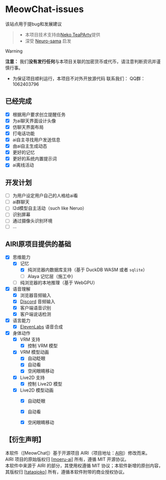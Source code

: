 # MeowChat-issues
该站点用于提bug和发展建议
> - 本项目技术支持由[Neko TeaPArty](https://api.nktp.top)提供
> - 深受 [Neuro-sama](https://www.youtube.com/@Neurosama) 启发


> [!WARNING]
> **注意：**
> 我们**没有发行任何**与本项目关联的加密货币或代币，请注意判断资讯并谨慎行事。
> - 为保证项目顺利运行，本项目不对外开放源代码
>  联系我们：
>  QQ群：1062403796


## 已经完成
- [x] 根据用户要求创立提醒任务
- [x] 为ai聊天界面设计头像
- [x] 仿聊天界面布局
- [x] 打电话功能
- [x] ai自主寻找用户发送信息
- [x] 由ai自主生成动态
- [x] 更好的记忆
- [x] 更好的系统内置提示词
- [x] ai离线活动

## 开发计划
- [ ] 为用户设定用户自己的人格给ai看
- [ ] ai群聊天
- [ ] l2d模型自主活动（such like Neruo）
- [ ] 识别屏幕
- [ ] 通过摄像头识别环境
- [ ] ...

## AIRI原项目提供的基础

- [x] 思维能力
  - [x] 记忆
    - [x] 纯浏览器内数据库支持（基于 DuckDB WASM 或者 `sqlite`）
    - [ ] Alaya 记忆层（施工中）
  - [ ] 纯浏览器的本地推理（基于 WebGPU）
- [x] 语音理解
  - [x] 浏览器音频输入
  - [x] [Discord](https://discord.com) 音频输入
  - [x] 客户端语音识别
  - [x] 客户端说话检测
- [x] 语言能力
  - [x] [ElevenLabs](https://elevenlabs.io/) 语音合成
- [x] 身体动作
  - [x] VRM 支持
    - [x] 控制 VRM 模型
  - [x] VRM 模型动画
    - [x] 自动眨眼
    - [x] 自动看
    - [x] 空闲眼睛移动
  - [x] Live2D 支持
    - [x] 控制 Live2D 模型
  - [x] Live2D 模型动画
    - [x] 自动眨眼
    - [x] 自动看
    - [x] 空闲眼睛移动
       

## 【衍生声明】
本软件（[MeowChat]）基于开源项目 AIRI（项目地址：[AIRI](https://github.com/moeru-ai/airi)）修改而来。  
AIRI 项目的原始版权归 [[moeru-ai](https://github.com/moeru-ai)] 所有，遵循 MIT 开源协议。  
本软件中来源于 AIRI 的部分，其使用权遵循 MIT 协议；本软件新增的原创内容，其版权归 [[tataqioko](https://github.com/tataqioko)] 所有，遵循本软件附带的商业授权协议。

